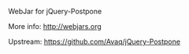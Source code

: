WebJar for jQuery-Postpone

More info: http://webjars.org

Upstream: https://github.com/Avaq/jQuery-Postpone
